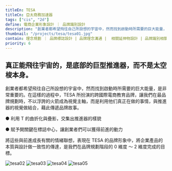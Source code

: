 ```yaml
---
titleEn: TESA
titleCn: 亞太商務加速器
tags: ["cis", "2d"]
define: 電商企業形象設計 ｜ 品牌識別設計
description: "創業者都希望飛往自己所設想的宇宙中，然而找到啟動時所需要的巨大能量，是非常重要的。在這樣的過程中，TESA所扮演的是跨國際電商教育品牌。"
thumbnail: "/projects/tesa/tesa01.jpg"
contain: 理念規劃 ｜ 品牌標誌設計 | 品牌理念溝通 |  相關延伸物設計 | 品牌識別相關諮詢
priority: 6
---
```


<section>

## 真正能飛往宇宙的，是底部的巨型推進器，而不是太空梭本身。　

創業者都希望飛往自己所設想的宇宙中，然而找到啟動時所需要的巨大能量，是非常重要的。在這樣的過程中，TESA 所扮演的跨國際電商教育品牌，讓我們在最品牌規劃時，不以浮誇的火箭成為視覺主軸，而是利用他们真正在做的事情，與推進器的視覺做結合，藉此傳遞品牌故事。

● 利用 T 的曲折化與疊影，交集出推進器的樣貌

● 賦予開關鍵在標誌中心，讓創業者們可以獲得前進的動力

將這些與前進成長有關的情緒聯想，表現在 TESA 的品牌形象中，將企業產品的本質與設計做一致性的傳達，是我們在品牌規劃階段的 0 維度 ～ 2 維度完成的目標。

</section>

<section>

<img alt="tesa02" data-src="/projects/tesa/tesa02.jpg" className="lazyload" />
<img alt="tesa03" data-src="/projects/tesa/tesa03.jpg" className="lazyload" />
<img alt="tesa04" data-src="/projects/tesa/tesa04.jpg" className="lazyload" />
<img alt="tesa05" data-src="/projects/tesa/tesa05.jpg" className="lazyload" />

</section>
